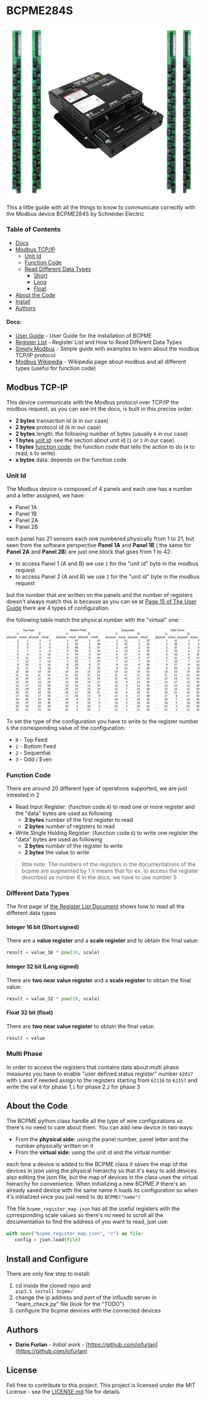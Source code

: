 # BCPME284S
![Alt text](doc/bcpme%20image.jpeg)
This a little guide with all the things to know to communicate correctly with the Modbus device BCPME284S by Schneider Electric

### Table of Contents

* [Docs](#docs)
* [Modbus TCP/IP](#modbus-tcp-ip)
    * [Unit Id](#unit-id)
    * [Function Code](#function-code)
    * [Read Different Data Types](#different-data-types)
        * [Short](#integer-16-bit-(short-signed))
        * [Long](#integer-32-bit-(long-signed))
        * [Float](#float-32-bit-(float))
* [About the Code](#about-the-code)
* [Install](#install-and-configure)
* [Authors](#authors)

#### Docs:

* [User Guide](https://download.schneider-electric.com/files?p_enDocType=User+guide&p_File_Name=BCPME_user+guide.pdf&p_Doc_Ref=Z206856) - User Guide for the installation of BCPME
* [Register List](https://www.schneider-electric.com/resources/sites/SCHNEIDER_ELECTRIC/content/live/FAQS/212000/FA212184/en_US/BCPMSC_Register_List.pdf) - Register List and How to Read Different Data Types
* [Simply Modbus](http://www.simplymodbus.ca/TCP.htm) - Simple guide with examples to learn about the modbus TCP/IP protocol
* [Modbus Wikipedia](https://en.wikipedia.org/wiki/Modbus) - Wikipedia page about modbus and all different types (useful for function code)

## Modbus TCP-IP

This device communicate with the Modbus protocol over TCP/IP
the modbus request, as you can see int the docs, is built in this precise order:

* **2 bytes** transaction id (`0` in our case)
* **2 bytes** protocol id (`0` in our case)
* **2 bytes** length: the following number of bytes (usually `6` in our case)
* **1 bytes** [unit id](#unit-id): see the section about unit id (`1` or `2` in our case)
* **1 bytes** [function code](#function-code): the function code that tells the action to do (`4` to read, `6` to write)
* **x bytes** data: depends on the function code

### Unit Id

The Modbus device is composed of 4 panels and each one has a number and a letter assigned, we have:

* Panel 1A
* Panel 1B
* Panel 2A
* Panel 2B

each panel has 21 sensors each one numbered physically from 1 to 21, 
but seen from the software perspective **Panel 1A** and  **Panel 1B** ( the same for **Panel 2A** and **Panel 2B**) are just one block that goes from 1 to 42:

* to access Panel 1 (A and B) we use `1` for the "unit id" byte in the modbus request
* to access Panel 2 (A and B) we use `2` for the "unit id" byte in the modbus request

but the number that are written on the panels and the number of registers doesn't always match this is because as you can se at [Page 15 of The User Guide](https://download.schneider-electric.com/files?p_enDocType=User+guide&p_File_Name=BCPME_user+guide.pdf&p_Doc_Ref=Z206856#page=15)
there are 4 types of configuration.

the following table match the physical number with the "virtual" one:

![Alt text](doc/physical_virtual.svg)

To set the type of the configuration you have to write to the register number `6` the corresponding value of the configuration:

* `0` - Top Feed
* `1` - Bottom Feed
* `2` - Sequential
* `3` - Odd / Even

### Function Code

There are around 20 different type of operations supported, we are just intrested in 2

* Read Input Register: (function code:`4`) to read one or more register and the "data" bytes are used as following
    * **2 bytes** number of the first register to read
    * **2 bytes** number of registers to read
* Write Single Holding Register: (function code:`6`) to write one register the "data" bytes are used as following
    * **2 bytes** number of the register to write
    * **2 bytes** the value to write

> little note:
The numbers of the registers in the documentations of the bcpme are augmented by 1 it means that for ex.
to access the register described as number 6 in the docs, we have to use number 5

### Different Data Types
The first page of [the Register List Document](https://www.schneider-electric.com/resources/sites/SCHNEIDER_ELECTRIC/content/live/FAQS/212000/FA212184/en_US/BCPMSC_Register_List.pdf#page=1)
shows how to read all the different data types
#### Integer 16 bit (Short signed)
There are a **value register** and a **scale register** and to obtain the final value:
```python
result = value_16 * pow(10, scale)
```
#### Integer 32 bit (Long signed)
There are **two near value register** and a **scale register** to obtain the final value:
```python
result = value_32 * pow(10, scale)
```
#### Float 32 bit (float)
There are **two near value register** to obtain the final value:
```python
result = value
```
### Multi Phase

In order to access the registers that contains data about multi phase measures you have to enable "user defined status register" number `62017` with `1` 
and if needed assign to the registers starting from `62116` to `62157` and write the val `0` for phase 1,`1` for phase 2,`2` for phase 3 

## About the Code

The BCPME python class handle all the type of wire configurations so there's no need to care about them. 
You can add new device in two ways: 

* From the **physical side**: using the panel number, panel letter and the number physically written on it
* From the **virtual side**: using the unit id and the virtual number

each time a device is added to the BCPME class it saves the map of the devices in json using the physical hierarchy so that it's easy to add devices also editing the json file, but the map of devices in the class uses the virtual hierarchy for convenience.
When Initializing a new BCPME if there's an already saved device with the same name it loads its configuration so when it's initialized once you just need to do ``BCPME("name")``

The file `bcpme_register_map.json` has all the useful registers with the corresponding scale values so there's no need to scroll all the documentation to find the address of you want to read, just use: 
```python
with open("bcpme_register_map.json", "r") as file:
   config = json.load(file)
```
## Install and Configure

There are only few step to install:

<ol>
<li>cd inside the cloned repo and <code style="display:block">pip3.5 install bcpme/</code></li>
<li>change the ip address and port of the influxdb server in "learn_check.py" file (look for the "TODO")</li>
<li>configure the bcpme devices with the connected devices</li>
</ol>

## Authors

* **Dario Furlan** - *Initial work* - [https://github.com/iofurlan](https://github.com/iofurlan)

## License

Fell free to contribute to this project.
This project is licensed under the MIT License - see the [LICENSE.md](./doc/LICENSE.md) file for details

